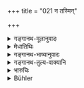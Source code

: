 +++
title = "021 न तस्मिन्"

+++

<details><summary>गङ्गानथ-मूलानुवादः</summary>

The righteous king shall inflict no punishment upon him; as it is only through the foolishness of the Kṣatriya that the Brāhmaṇa suffers from hunger.—(21)
</details>

<details><summary>मेधातिथिः</summary>

अस्मिन् निमित्ते चौरत्वेनानीतेभ्यो राज्ञा दण्डो न कर्तव्यः । यतस् तस्यैव **बालिश्यान्** मौर्ख्यात् **क्षुधावसीदन्ति** । **क्षुधे**त्य् अविवक्षितम्, उभयोः प्रकरणाद् अर्थवादत्वाच् च ॥ ११.२१ ॥
</details>

<details><summary>गङ्गानथ-भाष्यानुवादः</summary>

If a person is brought before the king charged with theft, under the circumstances above described, he shall not be punished; as it is only on account of the king’s ‘*foolishness*’—folly—‘*that the Brāhmaṇa suffers from hunger*.’

Stress is not meant to be laid on ‘hunger’ only; as both ‘hunger’ and ‘sacrificial needs’ are meant, as is clear from the context and from the implications of the declamatory passages.—(21)
</details>

<details><summary>गङ्गानथ-तुल्य-वाक्यानि</summary>

**(verses 11.19-22)  
**

See Comparative notes for [Verse 11.19].
</details>

<details><summary>भारुचिः</summary>

क्षुल् लिङ्गं चैतद् उभयत्रापि समानप्रकरणत्वाद् विज्ञेयम् ॥ ११.२० ॥
</details>

<details><summary>Bühler</summary>

021	On him (who, for the reasons stated, appropriates another's possessions), a righteous king shall not inflict punishment; for (in that case) a Brahmana pines with hunger through the Kshatriya's want of care.
</details>
